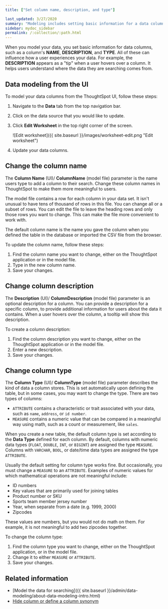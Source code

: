 ```yaml
---
title: ["Set column name, description, and type"]

last_updated: 3/27/2020
summary: "Modeling includes setting basic information for a data column such as its name, description, and type."
sidebar: mydoc_sidebar
permalink: /:collection/:path.html
---
```


When you model your data, you set basic information for data columns, such as a column's **NAME**, **DESCRIPTION**, and
**TYPE**. All of these can influence how a user experiences your data. For
example, the **DESCRIPTION** appears as a "tip" when a user hovers over a
column. It helps users understand where the data they are searching comes
from.

## Data modeling from the UI
To model your data columns from the ThoughtSpot UI, follow these steps:
1. Navigate to the **Data** tab from the top navigation bar.
2. Click on the data source that you would like to update.
3. Click **Edit Worksheet** in the top right corner of the screen.

    ![Edit worksheet]({{ site.baseurl }}/images/worksheet-edit.png "Edit worksheet")

4. Update your data columns.

## Change the column name

The **Column Name** (UI)/ **ColumnName** (model file) parameter is the name users type to add
a column to their search. Change these column names
in ThoughtSpot to make them more meaningful to users.

The model file contains a row for each column in your data set. It isn't unusual
to have tens of thousand of rows in this file. You can change all or a subset of
rows. You can edit the file to leave the heading rows and only those rows you
want to change. This can make the file more convenient to work with.

The default column name is the name you gave the column when you defined the table in the
database or imported the CSV file from the browser.

To update the column name, follow these steps:

1. Find the column name you want to change, either on the ThoughtSpot application or in the model file.
2. Type in the new column name.
3. Save your changes.

## Change column description

The **Description** (UI)/ **ColumnDescription** (model file) parameter is an optional description
for a column. You can provide a description for a specific
column, to provide additional information for users about the data it contains.
When a user hovers over the column, a tooltip will show this description.

To create a column description:

1. Find the column description you want to change, either on the ThoughtSpot application or in the model file.
2. Enter a new description.
4. Save your changes.

## Change column type

The **Column Type** (UI)/ **ColumnType** (model file) parameter describes the kind of data a
column stores. This is set automatically upon defining the table, but in some
cases, you may want to change the type. There are two types of columns:

- `ATTRIBUTE` contains a characteristic or trait associated with your data, such as `name`, `address`, or `id number`.
- `MEASURE` contains a numeric value that can be compared in a meaningful way using math, such as a count or measurement, like `sales`.

When you create a new table, the default column type is set according to the
**Data Type** defined for each column. By default,
columns with numeric data types (`FLOAT`, `DOUBLE`, `INT`, or `BIGINT`) are
assigned the type `MEASURE`. Columns with `VARCHAR`, `BOOL`, or date/time data
types are assigned the type `ATTRIBUTE`.

Usually the default setting for column type works fine. But occasionally, you must change a `MEASURE` to an `ATTRIBUTE`. Examples of numeric values for
which mathematical operations are not meaningful include:

- ID numbers
- Key values that are primarily used for joining tables
- Product number or SKU
- Sports team member jersey number
- Year, when separate from a date (e.g. 1999, 2000)
- Zipcodes

These values are numbers, but you would not do math on them. For example, it is not meaningful to add two zipcodes together.

To change the column type:

1. Find the column type you want to change, either on the ThoughtSpot application, or in the model file.
2. Change it to either `MEASURE` or `ATTRIBUTE`.
3. Save your changes.

## Related information  

- [Model the data for searching]({{ site.baseurl }}/admin/data-modeling/about-data-modeling-intro.html)
- [Hide column or define a column synonym](change-visibility-synonym.html#)
